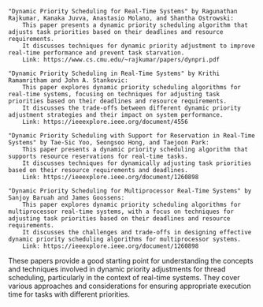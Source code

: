 

    "Dynamic Priority Scheduling for Real-Time Systems" by Ragunathan Rajkumar, Kanaka Juvva, Anastasio Molano, and Shantha Ostrowski:
        This paper presents a dynamic priority scheduling algorithm that adjusts task priorities based on their deadlines and resource requirements.
        It discusses techniques for dynamic priority adjustment to improve real-time performance and prevent task starvation.
        Link: https://www.cs.cmu.edu/~rajkumar/papers/dynpri.pdf

    "Dynamic Priority Scheduling in Real-Time Systems" by Krithi Ramamritham and John A. Stankovic:
        This paper explores dynamic priority scheduling algorithms for real-time systems, focusing on techniques for adjusting task priorities based on their deadlines and resource requirements.
        It discusses the trade-offs between different dynamic priority adjustment strategies and their impact on system performance.
        Link: https://ieeexplore.ieee.org/document/4556

    "Dynamic Priority Scheduling with Support for Reservation in Real-Time Systems" by Tae-Sic Yoo, Seongsoo Hong, and Taejoon Park:
        This paper presents a dynamic priority scheduling algorithm that supports resource reservations for real-time tasks.
        It discusses techniques for dynamically adjusting task priorities based on their resource requirements and deadlines.
        Link: https://ieeexplore.ieee.org/document/1260898

    "Dynamic Priority Scheduling for Multiprocessor Real-Time Systems" by Sanjoy Baruah and James Goossens:
        This paper explores dynamic priority scheduling algorithms for multiprocessor real-time systems, with a focus on techniques for adjusting task priorities based on their deadlines and resource requirements.
        It discusses the challenges and trade-offs in designing effective dynamic priority scheduling algorithms for multiprocessor systems.
        Link: https://ieeexplore.ieee.org/document/1260898

These papers provide a good starting point for understanding the concepts and techniques involved in dynamic priority adjustments for thread scheduling, particularly in the context of real-time systems. They cover various approaches and considerations for ensuring appropriate execution time for tasks with different priorities.
